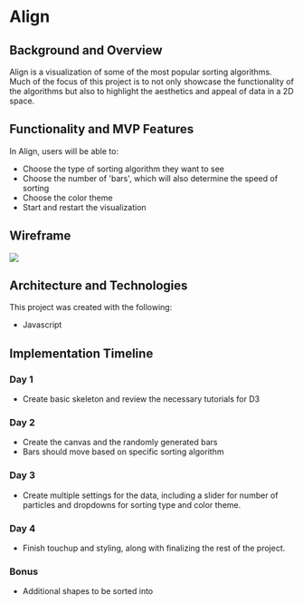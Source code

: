 # Align

## Background and Overview

Align is a visualization of some of the most popular sorting algorithms. Much of the focus of this project is to not only showcase the functionality of the algorithms but also to highlight the aesthetics and appeal of data in a 2D space.

## Functionality and MVP Features

In Align, users will be able to:

* Choose the type of sorting algorithm they want to see
* Choose the number of 'bars', which will also determine the speed of sorting
* Choose the color theme 
* Start and restart the visualization

## Wireframe

![](https://github.com/tsheng1/radian/blob/master/wireframe.png)

## Architecture and Technologies

This project was created with the following:

* Javascript 

## Implementation Timeline

### Day 1

* Create basic skeleton and review the necessary tutorials for D3

### Day 2

* Create the canvas and the randomly generated bars
* Bars should move based on specific sorting algorithm

### Day 3

* Create multiple settings for the data, including a slider for number of particles and dropdowns for sorting type and color theme.

### Day 4

* Finish touchup and styling, along with finalizing the rest of the project.

### Bonus

* Additional shapes to be sorted into